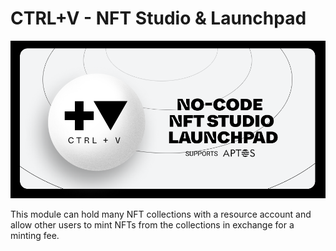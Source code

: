 # CTRL+V - NFT Studio & Launchpad
![CTRL+V Banner](https://github.com/ctrlvagency/CtrlvMinter/blob/main/ctrlvbanner.png "Banner")


This module can hold many NFT collections with a resource account and allow other users to mint NFTs from the collections in exchange for a minting fee.
